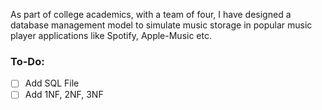As part of college academics, with a team of four, I have designed a database management model to simulate music storage in popular music player applications like Spotify, Apple-Music etc.

### To-Do:
- [ ] Add SQL File
- [ ] Add 1NF, 2NF, 3NF
